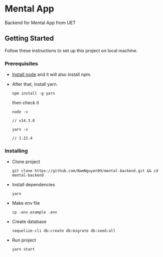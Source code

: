 # Mental App
Backend for Mental App from UET
## Getting Started

Follow these instructions to set up this project on local machine.

### Prerequisites

- [Install node](https://nodejs.org/en/download/) and it will also install npm.
- After that, install yarn.

  ```
  npm install -g yarn
  ```

  then check it

  ```
  node -v

  // v14.3.0

  yarn -v

  // 1.22.4
  ```

### Installing
- Clone project
  ```
  git clone https://github.com/NamNguyen99/mental-backend.git && cd mental-backend
  ```
- Install dependencies
  ```
  yarn
  ```
- Make env file

  ```
  cp .env.example .env
  ```
- Create database

  ```
  sequelize-cli db:create db:migrate db:seed:all
  ```

- Run project
  ```
  yarn start
  ```
